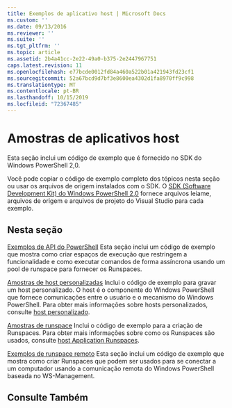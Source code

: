 ```yaml
---
title: Exemplos de aplicativo host | Microsoft Docs
ms.custom: ''
ms.date: 09/13/2016
ms.reviewer: ''
ms.suite: ''
ms.tgt_pltfrm: ''
ms.topic: article
ms.assetid: 2b4a41cc-2e22-49a0-b375-2e2447967751
caps.latest.revision: 11
ms.openlocfilehash: e77bcde0012fd84a460a522b01a421943fd23cf1
ms.sourcegitcommit: 52a67bcd9d7bf3e8600ea4302d1fa8970ff9c998
ms.translationtype: MT
ms.contentlocale: pt-BR
ms.lasthandoff: 10/15/2019
ms.locfileid: "72367485"
---
```

# <a name="host-application-samples"></a>Amostras de aplicativos host

Esta seção inclui um código de exemplo que é fornecido no SDK do Windows PowerShell 2,0.

 Você pode copiar o código de exemplo completo dos tópicos nesta seção ou usar os arquivos de origem instalados com o SDK. O [SDK (Software Development Kit) do Windows PowerShell 2,0](https://www.microsoft.com/en-us/download/details.aspx?id=2560) fornece arquivos leiame, arquivos de origem e arquivos de projeto do Visual Studio para cada exemplo.

## <a name="in-this-section"></a>Nesta seção

 [Exemplos de API do PowerShell](./windows-powershell-api-samples.md) Esta seção inclui um código de exemplo que mostra como criar espaços de execução que restringem a funcionalidade e como executar comandos de forma assíncrona usando um pool de runspace para fornecer os Runspaces.

 [Amostras de host personalizadas](./custom-host-samples.md) Inclui o código de exemplo para gravar um host personalizado. O host é o componente do Windows PowerShell que fornece comunicações entre o usuário e o mecanismo do Windows PowerShell. Para obter mais informações sobre hosts personalizados, consulte [host personalizado](https://msdn.microsoft.com/en-us/library/ee706563(v=vs.85).aspx).

 [Amostras de runspace](./runspace-samples.md) Inclui o código de exemplo para a criação de Runspaces. Para obter mais informações sobre como os Runspaces são usados, consulte [host Application Runspaces](https://msdn.microsoft.com/en-us/library/ee706563(v=vs.85).aspx).

 [Exemplos de runspace remoto](./remote-runspace-samples.md) Esta seção inclui um código de exemplo que mostra como criar Runspaces que podem ser usados para se conectar a um computador usando a comunicação remota do Windows PowerShell baseada no WS-Management.

## <a name="see-also"></a>Consulte Também
